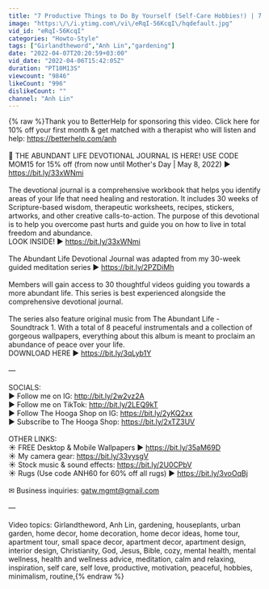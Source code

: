 ```yaml
---
title: "7 Productive Things to Do By Yourself (Self-Care Hobbies!) | 7 Spiritual Gifts 💝"
image: "https:\/\/i.ytimg.com\/vi\/eRqI-56KcqI\/hqdefault.jpg"
vid_id: "eRqI-56KcqI"
categories: "Howto-Style"
tags: ["Girlandtheword","Anh Lin","gardening"]
date: "2022-04-07T20:20:59+03:00"
vid_date: "2022-04-06T15:42:05Z"
duration: "PT10M13S"
viewcount: "9846"
likeCount: "996"
dislikeCount: ""
channel: "Anh Lin"
---
```

{% raw %}Thank you to BetterHelp for sponsoring this video. Click here for 10% off your first month &amp; get matched with a therapist who will listen and help: <a rel="nofollow" target="blank" href="https://betterhelp.com/anh">https://betterhelp.com/anh</a><br /><br />📔 THE ABUNDANT LIFE DEVOTIONAL JOURNAL IS HERE! USE CODE MOM15 for 15% off (from now until Mother's Day | May 8, 2022) ▶ <a rel="nofollow" target="blank" href="https://bit.ly/33xWNmi">https://bit.ly/33xWNmi</a><br /><br />The devotional journal is a comprehensive workbook that helps you identify areas of your life that need healing and restoration. It includes 30 weeks of Scripture-based wisdom, therapeutic worksheets, recipes, stickers, artworks, and other creative calls-to-action. The purpose of this devotional is to help you overcome past hurts and guide you on how to live in total freedom and abundance.<br />LOOK INSIDE! ▶ <a rel="nofollow" target="blank" href="https://bit.ly/33xWNmi">https://bit.ly/33xWNmi</a><br /><br />The Abundant Life Devotional Journal was adapted from my 30-week guided meditation series ▶ <a rel="nofollow" target="blank" href="https://bit.ly/2PZDiMh">https://bit.ly/2PZDiMh</a><br /><br />Members will gain access to 30 thoughtful videos guiding you towards a more abundant life. This series is best experienced alongside the comprehensive devotional journal.<br /><br />The series also feature original music from The Abundant Life - Soundtrack 1. With a total of 8 peaceful instrumentals and a collection of gorgeous wallpapers, everything about this album is meant to proclaim an abundance of peace over your life.<br />DOWNLOAD HERE ▶ <a rel="nofollow" target="blank" href="https://bit.ly/3qLyb1Y">https://bit.ly/3qLyb1Y</a><br /><br />—<br /><br />SOCIALS: <br />▶ Follow me on IG: <a rel="nofollow" target="blank" href="http://bit.ly/2w2vz2A">http://bit.ly/2w2vz2A</a><br />▶ Follow me on TikTok: <a rel="nofollow" target="blank" href="http://bit.ly/2LEQ9kT">http://bit.ly/2LEQ9kT</a><br />▶ Follow The Hooga Shop on IG: <a rel="nofollow" target="blank" href="https://bit.ly/2yKQ2xx">https://bit.ly/2yKQ2xx</a><br />▶ Subscribe to The Hooga Shop: <a rel="nofollow" target="blank" href="https://bit.ly/2xTZ3UV">https://bit.ly/2xTZ3UV</a><br /><br />OTHER LINKS:<br />☀️ FREE Desktop &amp; Mobile Wallpapers ▶ <a rel="nofollow" target="blank" href="https://bit.ly/35aM69D">https://bit.ly/35aM69D</a><br />☀️ My camera gear: <a rel="nofollow" target="blank" href="https://bit.ly/33vysgV">https://bit.ly/33vysgV</a><br />☀️ Stock music &amp; sound effects: <a rel="nofollow" target="blank" href="https://bit.ly/2U0CPbV">https://bit.ly/2U0CPbV</a><br />☀️ Rugs (Use code ANH60 for 60% off all rugs) ▶ <a rel="nofollow" target="blank" href="https://bit.ly/3voOqBj">https://bit.ly/3voOqBj</a><br /><br /> ✉ Business inquiries: gatw.mgmt@gmail.com<br /><br />—<br /><br />Video topics: Girlandtheword, Anh Lin, gardening, houseplants, urban garden, home decor, home decoration, home decor ideas, home tour, apartment tour, small space decor, apartment decor, apartment design, interior design, Christianity, God, Jesus, Bible, cozy, mental health, mental wellness, health and wellness advice, meditation, calm and relaxing, inspiration, self care, self love, productive, motivation, peaceful, hobbies, minimalism, routine,{% endraw %}
